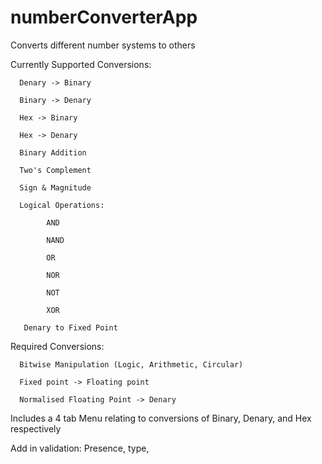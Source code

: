 # numberConverterApp

Converts different number systems to others

Currently Supported Conversions:

      Denary -> Binary

      Binary -> Denary

      Hex -> Binary
      
      Hex -> Denary

      Binary Addition
      
      Two's Complement
      
      Sign & Magnitude
      
      Logical Operations:
            
            AND
            
            NAND
            
            OR
            
            NOR
            
            NOT
            
            XOR
            
       Denary to Fixed Point

Required Conversions:

      Bitwise Manipulation (Logic, Arithmetic, Circular)
      
      Fixed point -> Floating point
      
      Normalised Floating Point -> Denary

Includes a 4 tab Menu relating to conversions of Binary, Denary, and Hex respectively

Add in validation: Presence, type,


